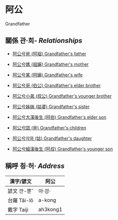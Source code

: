 # 阿公
Grandfather

## 關係 관·희- _Relationships_

- [阿公兮爸 (阿祖) Grandfather's father](member29.md)

- [阿公兮媽 (祖嫲) Grandfather's mother](member30.md)

- [阿公兮某 (阿嫲) Grandfather's wife](member9.md)

- [阿公兮哥 (伯公) Grandfather's elder brother](member26.md)

- [阿公兮小弟 (叔公) Grandfather's younger brother](member27.md)

- [阿公兮姊妹 (姑婆) Grandfather's sister](member28.md)

- [阿公兮大漢後生 (阿伯) Grandfather's elder son](member10.md)

- [阿公兮囝 (爸) Grandfather's children](member2.md)

- [阿公兮자와 (姑) Grandfather's daughter](member12.md)

- [阿公兮細漢後生 (阿叔) Grandfather's younger son](member11.md)



## 稱呼 칑·허· _Address_

漢字/諺文 | 阿公
--- | ---
諺文 깐-뿐ˆ | 아·겅·
台羅 Tâi-lô | a-kong
戴字 Taiji | ah3kong1


